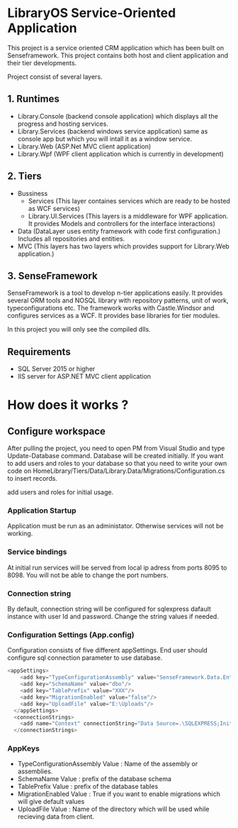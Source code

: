 # LibraryOS Service-Oriented Application

This project is a service oriented CRM application which has been built on Senseframework. This project contains both host and client application and their tier developments.

Project consist of several layers.

## 1. Runtimes
  * Library.Console  (backend console application) which displays all the progress and hosting services.
  * Library.Services (backend windows service application) same as console app but which you will intall it as a window service.
  * Library.Web (ASP.Net MVC client application)
  * Library.Wpf (WPF client application which is currently in development)

## 2. Tiers
  * Bussiness
    * Services (This layer containes services which are ready to be hosted as WCF services)
    * Library.UI.Services (This layers is a middleware for WPF application. It provides Models and controllers for the interface interactions)
  * Data (DataLayer uses entity framework with code first configuration.) Includes all repositories and entities.
  * MVC (This layers has two layers which provides support for Library.Web application.)

## 3. SenseFramework
SenseFramework is a tool to develop n-tier applications easily. It provides several ORM tools and NOSQL library with repository patterns, unit of work, typeconfigurations etc. The framework works with Castle.Windsor and configures services as a WCF. It provides base libraries for tier modules. 

In this project you will only see the compiled dlls.

## Requirements
* SQL Server 2015 or higher
* IIS server for ASP.NET MVC client application

# How does it works ?

## Configure workspace

After pulling the project, you need to open PM from Visual Studio and type Update-Database command. Database will be created initially. If you want to add users and roles to your database so that you need to write your own code on HomeLibrary/Tiers/Data/Library.Data/Migrations/Configuration.cs to insert records.

add users and roles for initial usage.

### Application Startup

Application must be run as an administator. Otherwise services will not be working. 
### Service bindings

At initial run services will be served from local ip adress from ports 8095 to 8098. You will not be able to change the port numbers.
### Connection string

By default, connection string will be configured for sqlexpress dafault instance with user Id and password. Change the string values if needed. 

### Configuration Settings (App.config)

Configuration consists of five different appSettings. End user should configure sql connection parameter to use database.
```javascript
<appSettings>
    <add key="TypeConfigurationAssembly" value="SenseFramework.Data.EntityFramework.dll;Library.Data.dll"/>
    <add key="SchemaName" value="dbo"/>
    <add key="TablePrefix" value="XXX"/>
    <add key="MigrationEnabled" value="false"/>
    <add key="UploadFile" value="E:\Uploads"/>
  </appSettings>
  <connectionStrings>
    <add name="Context" connectionString="Data Source=.\SQLEXPRESS;Initial Catalog=LibraryDB;User Id=sa;Password=demo2017;" providerName="System.Data.SqlClient"/>
  </connectionStrings> 
  ```

### AppKeys

* TypeConfigurationAssembly
Value : Name of the assembly or assemblies.
* SchemaName
Value : prefix of the database schema
* TablePrefix
Value : prefix of the database tables
* MigrationEnabled
Value : True if you want to enable migrations which will give default values
* UploadFile
Value : Name of the directory which will be used while recieving data from client.

